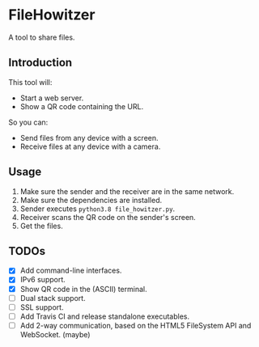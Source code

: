 FileHowitzer
===

A tool to share files.

Introduction
---
This tool will:
- Start a web server.
- Show a QR code containing the URL.

So you can:
- Send files from any device with a screen.
- Receive files at any device with a camera.

Usage
---
1. Make sure the sender and the receiver are in the same network.
1. Make sure the dependencies are installed.
1. Sender executes `python3.8 file_howitzer.py`.
1. Receiver scans the QR code on the sender's screen.
1. Get the files.

TODOs
---
 * [x] Add command-line interfaces.
 * [x] IPv6 support.
 * [x] Show QR code in the (ASCII) terminal.
 * [ ] Dual stack support.
 * [ ] SSL support.
 * [ ] Add Travis CI and release standalone executables.
 * [ ] Add 2-way communication, based on the HTML5 FileSystem API and WebSocket. (maybe)
